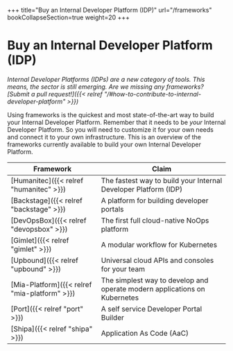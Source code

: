 +++
title="Buy an Internal Developer Platform (IDP)"
url="/frameworks"
bookCollapseSection=true
weight=20
+++

# Buy an Internal Developer Platform (IDP)

_Internal Developer Platforms (IDPs) are a new category of tools. This means, the sector is still emerging. Are we missing any frameworks? [Submit a pull request!]({{< relref "/#how-to-contribute-to-internal-developer-platform" >}})_

Using frameworks is the quickest and most state-of-the-art way to build your Internal Developer Platform. Remember that it needs to be _your_ Internal Developer Platform. So you will need to customize it for your own needs and connect it to your own infrastructure. This is an overview of the frameworks currently available to build your own Internal Developer Platform.

| **Framework**                                 | **Claim**                                                                 |
| --------------------------------------------- | ------------------------------------------------------------------------- |
| [Humanitec]({{< relref "humanitec" >}})       | The fastest way to build your Internal Developer Platform (IDP)           |
| [Backstage]({{< relref "backstage" >}})       | A platform for building developer portals                                 |
| [DevOpsBox]({{< relref "devopsbox" >}})       | The first full cloud-native NoOps platform                                |
| [Gimlet]({{< relref "gimlet" >}})             | A modular workflow for Kubernetes                                         |
| [Upbound]({{< relref "upbound" >}})           | Universal cloud APIs and consoles for your team                           |
| [Mia-Platform]({{< relref "mia-platform" >}}) | The simplest way to develop and operate modern applications on Kubernetes |
| [Port]({{< relref "port" >}})                 | A self service Developer Portal Builder                                   |
| [Shipa]({{< relref "shipa" >}})               | Application As Code (AaC)                                                 |

